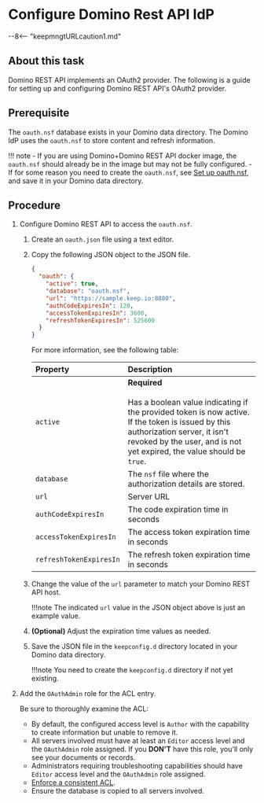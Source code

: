# Configure Domino Rest API IdP

--8<-- "keepmngtURLcaution1.md"

## About this task

Domino REST API implements an OAuth2 provider. The following is a guide for setting up and configuring Domino REST API's OAuth2 provider.

## Prerequisite

The `oauth.nsf` database exists in your Domino data directory. The Domino IdP uses the `oauth.nsf` to store content and refresh information.

!!! note
      - If you are using Domino+Domino REST API docker image, the `oauth.nsf` should already be in the image but may not be fully configured. 
      - If for some reason you need to create the `oauth.nsf`, see [Set up oauth.nsf](../../howto/VoltMX/setupoauthnsf.md), and save it in your Domino data directory.


## Procedure

1. Configure Domino REST API to access the `oauth.nsf`.

    1. Create an `oauth.json` file using a text editor.
    2. Copy the following JSON object to the JSON file.

        ```json
        {
          "oauth": {
            "active": true,
            "database": "oauth.nsf",
            "url": "https://sample.keep.io:8880",
            "authCodeExpiresIn": 120,
            "accessTokenExpiresIn": 3600,
            "refreshTokenExpiresIn": 525600
          }
        }
        ```

        For more information, see the following table:

        |Property|Description|
        |:--------------------|:----|
        |`active`| **Required** <br><br>Has a boolean value indicating if the provided token is now active. If the token is issued by this authorization server, it isn't revoked by the user, and is not yet expired, the value should be `true`.|
        |`database`|The `nsf` file where the authorization details are stored.|
        |`url`|Server URL|
        |`authCodeExpiresIn`|The code expiration time in seconds|
        |`accessTokenExpiresIn`|The access token expiration time in seconds|
        |`refreshTokenExpiresIn`|The refresh token expiration time in seconds|

    3. Change the value of the `url` parameter to match your Domino REST API host.

        !!!note
            The indicated `url` value in the JSON object above is just an example value. 

    4. **(Optional)** Adjust the expiration time values as needed.
    5. Save the JSON file in the `keepconfig.d` directory located in your Domino data directory. 

        !!!note
            You need to create the `keepconfig.d` directory if not yet existing. 


2. Add the `OAuthAdmin` role for the ACL entry.

    Be sure to thoroughly examine the ACL:

    - By default, the configured access level is `Author` with the capability to create information but unable to remove it. 
    - All servers involved must have at least an `Editor` access level and the `OAuthAdmin` role assigned. If you **DON'T** have this role, you'll only see your documents or records.
    - Administrators requiring troubleshooting capabilities should have `Editor` access level and the `OAuthAdmin` role assigned. 
    - [Enforce a consistent ACL](https://help.hcltechsw.com/domino/14.0.0/admin/conf_enforcingaconsistentaccesscontrollist_t.html?hl=consistent%2Cacl).
    - Ensure the database is copied to all servers involved.








